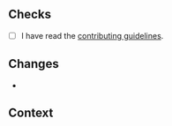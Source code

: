 ## Checks

- [ ] I have read the [contributing guidelines](https://github.com/testing-library/eslint-plugin-testing-library/blob/main/CONTRIBUTING.md).

## Changes

<!-- List the changes you're making with this pull request. -->

-

## Context

<!--
If you're fixing an issue with this pull request then use the "Fixes" keyword, like this:
Fixes #123
-->

